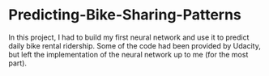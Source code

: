# Predicting-Bike-Sharing-Patterns
In this project, I had to build my first neural network and use it to predict daily bike rental ridership. Some of the code had been provided by Udacity, but left the implementation of the neural network up to me (for the most part).
